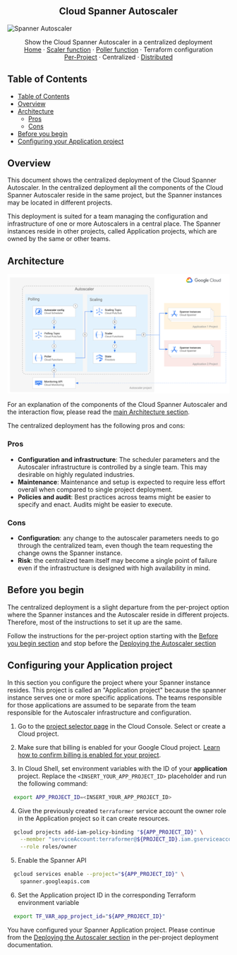 <br />
<p align="center">
  <h2 align="center">Cloud Spanner Autoscaler</h2>
  <img src="https://storage.googleapis.com/gweb-cloudblog-publish/images/Google_Cloud_Spanner_databases.max-2200x2200.jpg" alt="Spanner Autoscaler">


  <p align="center">
    <!-- In one sentence: what does the code in this directory do? -->
    Show the Cloud Spanner Autoscaler in a centralized deployment
    <br />
    <a href="../README.md">Home</a>
    ·
    <a href="../scaler/README.md">Scaler function</a>
    ·
    <a href="../poller/README.md">Poller function</a>
    ·
    Terraform configuration
    <br />
      <a href="../per-project/README.md">Per-Project</a>
      ·
      Centralized
      ·
      <a href="../distributed/README.md">Distributed</a>
  </p>
  
</p>

## Table of Contents

- [Table of Contents](#table-of-contents)
- [Overview](#overview)
- [Architecture](#architecture)
  - [Pros](#pros)
  - [Cons](#cons)
- [Before you begin](#before-you-begin)
- [Configuring your Application project](#configuring-your-application-project)

## Overview

This document shows the centralized deployment of the Cloud Spanner Autoscaler. In the centralized deployment all the components of the Cloud Spanner Autoscaler reside in the same project, but the Spanner instances may be located in different projects. 

This deployment is suited for a team managing the configuration and infrastructure of one or more Autoscalers in a central place. The Spanner instances reside in other projects, called Application projects, which are owned by the same or other teams. 


## Architecture

![architecture-centralized](../../resources/architecture-centralized.png)

For an explanation of the components of the Cloud Spanner Autoscaler and the interaction flow, please read the [main Architecture section](../README.md#architecture).

The centralized deployment has the following pros and cons:

### Pros 

* **Configuration and infrastructure**: The scheduler parameters and the Autoscaler infrastructure is controlled by a single team. This may desirable on highly regulated industries.
* **Maintenance**: Maintenance and setup is expected to require less effort overall when compared to single project deployment.
* **Policies and audit**: Best practices across teams might be easier to specify and enact. Audits might be easier to execute.

### Cons
* **Configuration**: any change to the autoscaler parameters needs to go through the centralized team, even though the team requesting the change owns the Spanner instance.
* **Risk**: the centralized team itself may become a single point of failure even if the infrastructure is designed with high availability in mind.

## Before you begin

The centralized deployment is a slight departure from the per-project option where the Spanner instances and the Autoscaler reside in different projects. Therefore, most of the instructions to set it up are the same. 

Follow the instructions for the per-project option starting with the [Before you begin section](../per-project/README.md#before-you-begin) and stop before the [Deploying the Autoscaler section](../per-project/README.md#deploying-the-autoscaler)

## Configuring your Application project

In this section you configure the project where your Spanner instance resides. This project is called an "Application project" because the spanner instance serves one or more specific applications. The teams responsible for those applications are assumed to be separate from the team responsible for the Autoscaler infrastructure and configuration.

1. Go to the [project selector page][project-selector] in the Cloud Console. Select or create a Cloud project.
   
2. Make sure that billing is enabled for your Google Cloud project. [Learn how to confirm billing is enabled for your project][enable-billing].

3. In Cloud Shell, set environment variables with the ID of your **application** project.  Replace the `<INSERT_YOUR_APP_PROJECT_ID>` placeholder and run the following command:

```sh
  export APP_PROJECT_ID=<INSERT_YOUR_APP_PROJECT_ID>
```
4. Give the previously created `terraformer` service account the owner role in the Application project so it can create resources.

```sh
  gcloud projects add-iam-policy-binding "${APP_PROJECT_ID}" \
    --member "serviceAccount:terraformer@${PROJECT_ID}.iam.gserviceaccount.com" \
    --role roles/owner
```

5. Enable the Spanner API

```sh
  gcloud services enable --project="${APP_PROJECT_ID}" \
    spanner.googleapis.com
```

6. Set the Application project ID in the corresponding Terraform environment variable

```sh
  export TF_VAR_app_project_id="${APP_PROJECT_ID}"
```  

You have configured your Spanner Application project. Please continue from the [Deploying the Autoscaler section](../per-project/README.md#deploying-the-autoscaler) in the per-project deployment documentation.

<!-- LINKS: https://www.markdownguide.org/basic-syntax/#reference-style-links -->
[project-selector]: https://console.cloud.google.com/projectselector2/home/dashboard
[enable-billing]: https://cloud.google.com/billing/docs/how-to/modify-project